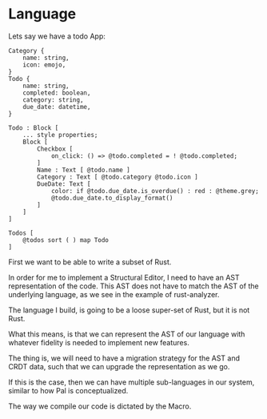# Language

Lets say we have a todo App:

```
Category {
    name: string,
    icon: emojo,
}
Todo {
    name: string,
    completed: boolean,
    category: string,
    due_date: datetime,
}
```

```
Todo : Block [
    ... style properties;
    Block [
        Checkbox [
            on_click: () => @todo.completed = ! @todo.completed;
        ]
        Name : Text [ @todo.name ]
        Category : Text [ @todo.category @todo.icon ]
        DueDate: Text [
            color: if @todo.due_date.is_overdue() : red : @theme.grey;
            @todo.due_date.to_display_format()
        ]
    ]
]

Todos [
    @todos sort ( ) map Todo
]
```






First we want to be able to write a subset of Rust.

In order for me to implement a Structural Editor,
I need to have an AST representation of the code. This AST does not have to match the AST of the underlying language, as we see in the example of rust-analyzer. 

The language I build, is going to be a loose super-set of Rust, but it is not Rust.

What this means, is that we can represent the AST of our language with whatever fidelity is needed to implement new features.

The thing is, we will need to have a migration strategy for the AST and CRDT data, such that we can upgrade the representation as we go.

If this is the case, then we can have multiple sub-languages in our system, similar to how Pal is conceptualized.

The way we compile our code is dictated by the Macro.